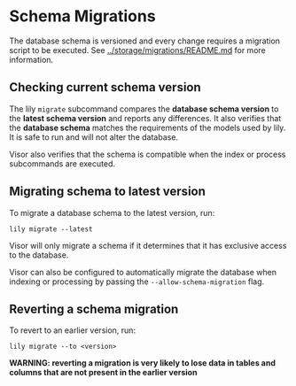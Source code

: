 # Schema Migrations

The database schema is versioned and every change requires a migration script to be executed. See [../storage/migrations/README.md](../storage/migrations/README.md) for more information.

## Checking current schema version

The lily `migrate` subcommand compares the **database schema version** to the **latest schema version** and reports any differences.
It also verifies that the **database schema** matches the requirements of the models used by lily. It is safe to run and will not alter the database.

Visor also verifies that the schema is compatible when the index or process subcommands are executed.

## Migrating schema to latest version

To migrate a database schema to the latest version, run:

    lily migrate --latest

Visor will only migrate a schema if it determines that it has exclusive access to the database. 

Visor can also be configured to automatically migrate the database when indexing or processing by passing the `--allow-schema-migration` flag.

## Reverting a schema migration

To revert to an earlier version, run:

    lily migrate --to <version>

**WARNING: reverting a migration is very likely to lose data in tables and columns that are not present in the earlier version**

